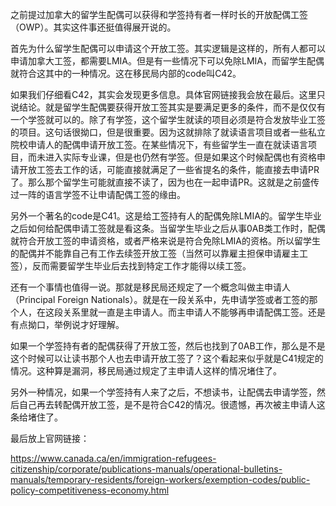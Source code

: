 之前提过加拿大的留学生配偶可以获得和学签持有者一样时长的开放配偶工签（OWP）。其实这件事还挺值得展开说的。

首先为什么留学生配偶可以申请这个开放工签。其实逻辑是这样的，所有人都可以申请加拿大工签，都需要LMIA。但是有一些情况下可以免除LMIA，而留学生配偶就符合这其中的一种情况。这在移民局内部的code叫C42。

如果我们仔细看C42，其实会发现更多信息。具体官网链接我会放在最后。这里只说结论。就是留学生配偶要获得开放工签其实是要满足更多的条件，而不是仅仅有一个学签就可以的。除了有学签，这个留学生就读的项目必须是符合发放毕业工签的项目。这句话很拗口，但是很重要。因为这就排除了就读语言项目或者一些私立院校申请人的配偶申请开放工签。在某些情况下，有些留学生一直在就读语言项目，而未进入实际专业课，但是也仍然有学签。但是如果这个时候配偶也有资格申请开放工签去工作的话，可能直接就满足了一些省提名的条件，能直接去申请PR了。那么那个留学生可能就直接不读了，因为也在一起申请PR。这就是之前盛传过一阵的语言学签不让申请配偶工签的缘由。

另外一个著名的code是C41。这是给工签持有人的配偶免除LMIA的。留学生毕业之后如何给配偶申请工签就是看这条。当留学生毕业之后从事0AB类工作时，配偶就符合开放工签的申请资格，或者严格来说是符合免除LMIA的资格。所以留学生的配偶并不能靠自己有工作去续签开放工签（当然可以靠雇主担保申请雇主工签），反而需要留学生毕业后去找到特定工作才能得以续工签。

还有一个事情也值得一说。那就是移民局还规定了一个概念叫做主申请人（Principal Foreign Nationals）。就是在一段关系中，先申请学签或者工签的那个人，在这段关系里就一直是主申请人。而主申请人不能够再申请配偶工签。还是有点拗口，举例说才好理解。

如果一个学签持有者的配偶获得了开放工签，然后也找到了0AB工作，那么是不是这个时候可以让读书那个人也去申请开放工签了？这个看起来似乎就是C41规定的情况。这种算是漏洞，移民局通过规定了主申请人这样的情况堵住了。

另外一种情况，如果一个学签持有人来了之后，不想读书，让配偶去申请学签，然后自己再去转配偶开放工签，是不是符合C42的情况。很遗憾，再次被主申请人这条给堵住了。

最后放上官网链接：

https://www.canada.ca/en/immigration-refugees-citizenship/corporate/publications-manuals/operational-bulletins-manuals/temporary-residents/foreign-workers/exemption-codes/public-policy-competitiveness-economy.html

